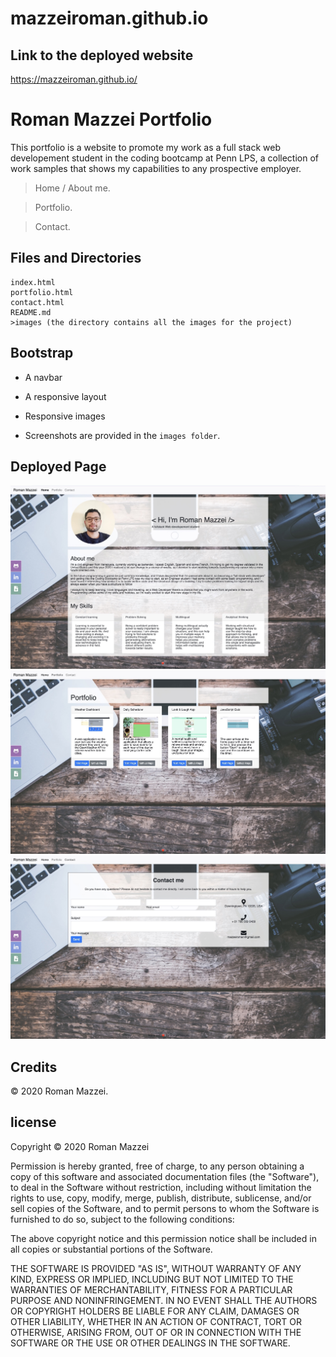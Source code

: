 # mazzeiroman.github.io
## Link to the deployed website
https://mazzeiroman.github.io/

# Roman Mazzei Portfolio
This portfolio is a website to promote my work as a full stack web developement student in the coding bootcamp at Penn LPS, a collection of work samples that shows my capabilities to any prospective employer. 

>Home / About me.

>Portfolio.

>Contact.

## Files and Directories

```
index.html
portfolio.html
contact.html
README.md
>images (the directory contains all the images for the project)
```
## Bootstrap
   * A navbar

   * A responsive layout

   * Responsive images

   * Screenshots are provided in the `images folder`.

## Deployed Page
![](images/index.jpg)
![](images/portfolio.jpg)
![](images/contact.jpg)

## Credits

© 2020 Roman Mazzei.

## license

Copyright © 2020 Roman Mazzei

Permission is hereby granted, free of charge, to any person obtaining a copy of
this software and associated documentation files (the "Software"), to deal in
the Software without restriction, including without limitation the rights to
use, copy, modify, merge, publish, distribute, sublicense, and/or sell copies
of the Software, and to permit persons to whom the Software is furnished to do
so, subject to the following conditions:

The above copyright notice and this permission notice shall be included in all
copies or substantial portions of the Software.

THE SOFTWARE IS PROVIDED "AS IS", WITHOUT WARRANTY OF ANY KIND, EXPRESS OR
IMPLIED, INCLUDING BUT NOT LIMITED TO THE WARRANTIES OF MERCHANTABILITY,
FITNESS FOR A PARTICULAR PURPOSE AND NONINFRINGEMENT. IN NO EVENT SHALL THE
AUTHORS OR COPYRIGHT HOLDERS BE LIABLE FOR ANY CLAIM, DAMAGES OR OTHER
LIABILITY, WHETHER IN AN ACTION OF CONTRACT, TORT OR OTHERWISE, ARISING FROM,
OUT OF OR IN CONNECTION WITH THE SOFTWARE OR THE USE OR OTHER DEALINGS IN THE
SOFTWARE.